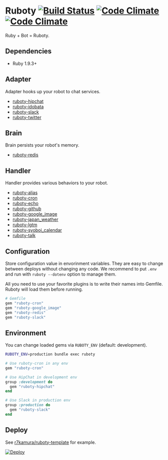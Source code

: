 # Ruboty [![Build Status](https://travis-ci.org/r7kamura/ruboty.png)](https://travis-ci.org/r7kamura/ruboty) [![Code Climate](https://codeclimate.com/github/r7kamura/ruboty.png)](https://codeclimate.com/github/r7kamura/ruboty) [![Code Climate](https://codeclimate.com/github/r7kamura/ruboty/coverage.png)](https://codeclimate.com/github/r7kamura/ruboty)

Ruby + Bot = Ruboty.

## Dependencies
* Ruby 1.9.3+

## Adapter
Adapter hooks up your robot to chat services.

* [ruboty-hipchat](https://github.com/r7kamura/ruboty-hipchat)
* [ruboty-idobata](https://github.com/hanachin/ruboty-idobata)
* [ruboty-slack](https://github.com/r7kamura/ruboty-slack)
* [ruboty-twitter](https://github.com/r7kamura/ruboty-twitter)

## Brain
Brain persists your robot's memory.

* [ruboty-redis](https://github.com/r7kamura/ruboty-redis)

## Handler
Handler provides various behaviors to your robot.

* [ruboty-alias](https://github.com/r7kamura/ruboty-alias)
* [ruboty-cron](https://github.com/r7kamura/ruboty-cron)
* [ruboty-echo](https://github.com/taiki45/ruboty-echo)
* [ruboty-github](https://github.com/r7kamura/ruboty-github)
* [ruboty-google_image](https://github.com/r7kamura/ruboty-google_image)
* [ruboty-japan_weather](https://github.com/taiki45/ruboty-japan_weather)
* [ruboty-lgtm](https://github.com/negipo/ruboty-lgtm)
* [ruboty-syoboi_calendar](https://github.com/r7kamura/ruboty-syoboi_calendar)
* [ruboty-talk](https://github.com/r7kamura/ruboty-talk)

## Configuration
Store configuration value in envorinment variables.
They are easy to change between deploys without changing any code.
We recommend to put `.env` and run with `ruboty --dotenv` option to manage them.

All you need to use your favorite plugins is to write their names into Gemfile.
Ruboty will load them before running.

```ruby
# Gemfile
gem "ruboty-cron"
gem "ruboty-google_image"
gem "ruboty-redis"
gem "ruboty-slack"
```

## Environment
You can change loaded gems via `RUBOTY_ENV` (default: development).

```sh
RUBOTY_ENV=production bundle exec ruboty
```

```ruby
# Use ruboty-cron in any env
gem "ruboty-cron"

# Use HipChat in development env
group :development do
  gem "ruboty-hipchat"
end

# Use Slack in production env
group :production do
  gem "ruboty-slack"
end
```

## Deploy
See [r7kamura/ruboty-template](https://github.com/r7kamura/ruboty-template) for example.

[![Deploy](https://www.herokucdn.com/deploy/button.png)](https://heroku.com/deploy?template=https://github.com/r7kamura/ruboty-template)
